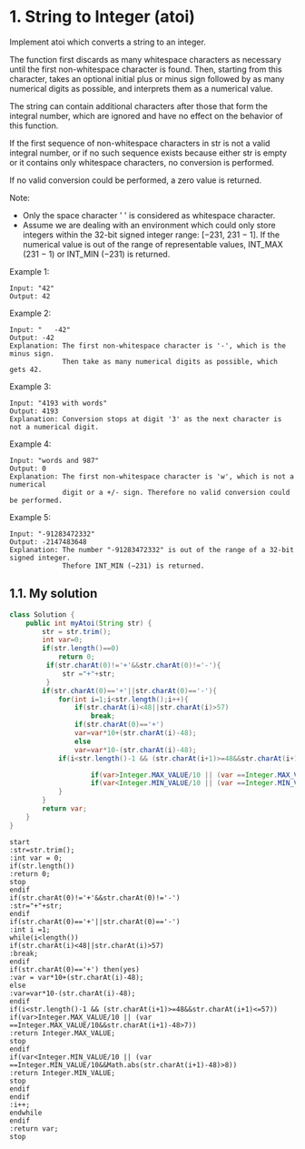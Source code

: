 # 1. String to Integer (atoi)

Implement atoi which converts a string to an integer.

The function first discards as many whitespace characters as necessary until the first non-whitespace character is found. Then, starting from this character, takes an optional initial plus or minus sign followed by as many numerical digits as possible, and interprets them as a numerical value.

The string can contain additional characters after those that form the integral number, which are ignored and have no effect on the behavior of this function.

If the first sequence of non-whitespace characters in str is not a valid integral number, or if no such sequence exists because either str is empty or it contains only whitespace characters, no conversion is performed.

If no valid conversion could be performed, a zero value is returned.

Note:
* Only the space character ' ' is considered as whitespace character.
* Assume we are dealing with an environment which could only store integers within the 32-bit signed integer range: [−231,  231 − 1]. If the numerical value is out of the range of representable values, INT_MAX (231 − 1) or INT_MIN (−231) is returned.

Example 1:

```
Input: "42"
Output: 42
```

Example 2:

```
Input: "   -42"
Output: -42
Explanation: The first non-whitespace character is '-', which is the minus sign.
             Then take as many numerical digits as possible, which gets 42.
```

Example 3:

```
Input: "4193 with words"
Output: 4193
Explanation: Conversion stops at digit '3' as the next character is not a numerical digit.
```

Example 4:

```
Input: "words and 987"
Output: 0
Explanation: The first non-whitespace character is 'w', which is not a numerical 
             digit or a +/- sign. Therefore no valid conversion could be performed.
```

Example 5:

```
Input: "-91283472332"
Output: -2147483648
Explanation: The number "-91283472332" is out of the range of a 32-bit signed integer.
             Thefore INT_MIN (−231) is returned.
```


## 1.1. My solution

```java
class Solution {
    public int myAtoi(String str) {
        str = str.trim();
        int var=0;
        if(str.length()==0)
            return 0;
         if(str.charAt(0)!='+'&&str.charAt(0)!='-'){
             str ="+"+str;
         }
        if(str.charAt(0)=='+'||str.charAt(0)=='-'){
            for(int i=1;i<str.length();i++){
                if(str.charAt(i)<48||str.charAt(i)>57)
                    break;
                if(str.charAt(0)=='+')
                var=var*10+(str.charAt(i)-48);
                else
                var=var*10-(str.charAt(i)-48); 
            if(i<str.length()-1 && (str.charAt(i+1)>=48&&str.charAt(i+1)<=57)){

                    if(var>Integer.MAX_VALUE/10 || (var ==Integer.MAX_VALUE/10&&str.charAt(i+1)-48>7)) return Integer.MAX_VALUE;
                    if(var<Integer.MIN_VALUE/10 || (var ==Integer.MIN_VALUE/10&&Math.abs(str.charAt(i+1)-48)>8)) return Integer.MIN_VALUE;}
            }
        }
        return var;
    }
}
```

```puml
start
:str=str.trim();
:int var = 0;
if(str.length())
:return 0;
stop
endif
if(str.charAt(0)!='+'&&str.charAt(0)!='-')
:str="+"+str;
endif
if(str.charAt(0)=='+'||str.charAt(0)=='-')
:int i =1;
while(i<length())
if(str.charAt(i)<48||str.charAt(i)>57)
:break;
endif
if(str.charAt(0)=='+') then(yes)
:var = var*10+(str.charAt(i)-48);
else
:var=var*10-(str.charAt(i)-48);
endif
if(i<str.length()-1 && (str.charAt(i+1)>=48&&str.charAt(i+1)<=57))
if(var>Integer.MAX_VALUE/10 || (var ==Integer.MAX_VALUE/10&&str.charAt(i+1)-48>7))
:return Integer.MAX_VALUE;
stop
endif
if(var<Integer.MIN_VALUE/10 || (var ==Integer.MIN_VALUE/10&&Math.abs(str.charAt(i+1)-48)>8))
:return Integer.MIN_VALUE;
stop
endif
endif
:i++;
endwhile
endif
:return var;
stop
```